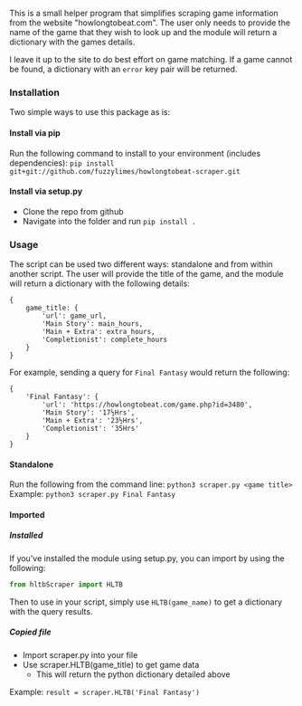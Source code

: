 This is a small helper program that simplifies scraping game information from the website "howlongtobeat.com". The user only needs to provide the name of the game that they wish to look up and the module will return a dictionary with the games details.

I leave it up to the site to do best effort on game matching. If a game cannot be found, a dictionary with an `error` key pair will be returned.

### Installation
Two simple ways to use this package as is:

#### Install via pip
Run the following command to install to your environment (includes dependencies):
`pip install git+git://github.com/fuzzylimes/howlongtobeat-scraper.git`

#### Install via setup.py
* Clone the repo from github
* Navigate into the folder and run `pip install .`

### Usage
The script can be used two different ways: standalone and from within another script. The user will provide the title of the game, and the module will return a dictionary with the following details:

```
{
    game_title: {
        'url': game_url, 
        'Main Story': main_hours, 
        'Main + Extra': extra_hours, 
        'Completionist': complete_hours
    }
}
```

For example, sending a query for `Final Fantasy` would return the following:
```
{
    'Final Fantasy': {
        'url': 'https://howlongtobeat.com/game.php?id=3480', 
        'Main Story': '17½Hrs', 
        'Main + Extra': '23½Hrs', 
        'Completionist': '35Hrs'
    }
}
```

#### Standalone
Run the following from the command line: `python3 scraper.py <game title>`
Example: `python3 scraper.py Final Fantasy`

#### Imported
##### Installed
If you've installed the module using setup.py, you can import by using the following:
```python
from hltbScraper import HLTB
```

Then to use in your script, simply use `HLTB(game_name)` to get a dictionary with the query results.

##### Copied file
* Import scraper.py into your file
* Use scraper.HLTB(game_title) to get game data
   * This will return the python dictionary detailed above

Example: `result = scraper.HLTB('Final Fantasy')`